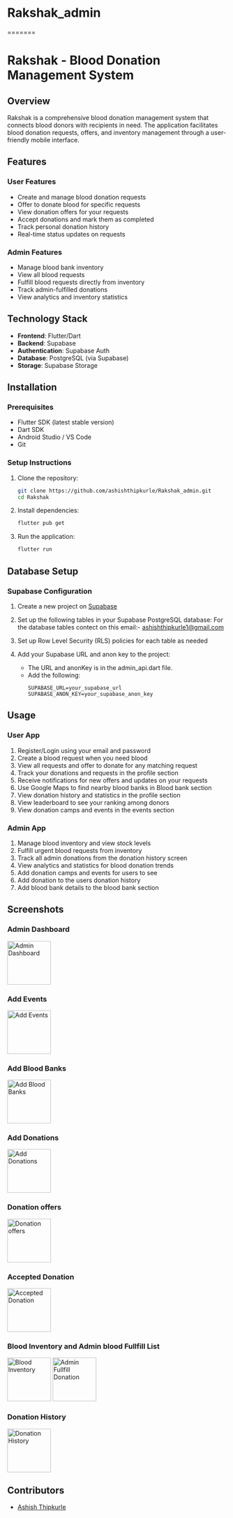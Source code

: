 
# Rakshak_admin
=======
# Rakshak - Blood Donation Management System

## Overview

Rakshak is a comprehensive blood donation management system that connects blood donors with recipients in need. The application facilitates blood donation requests, offers, and inventory management through a user-friendly mobile interface.

## Features

### User Features
- Create and manage blood donation requests
- Offer to donate blood for specific requests
- View donation offers for your requests
- Accept donations and mark them as completed
- Track personal donation history
- Real-time status updates on requests

### Admin Features
- Manage blood bank inventory
- View all blood requests
- Fulfill blood requests directly from inventory
- Track admin-fulfilled donations
- View analytics and inventory statistics

## Technology Stack

- **Frontend**: Flutter/Dart
- **Backend**: Supabase
- **Authentication**: Supabase Auth
- **Database**: PostgreSQL (via Supabase)
- **Storage**: Supabase Storage

## Installation

### Prerequisites
- Flutter SDK (latest stable version)
- Dart SDK
- Android Studio / VS Code
- Git

### Setup Instructions

1. Clone the repository:
   ```bash
   git clone https://github.com/ashishthipkurle/Rakshak_admin.git
   cd Rakshak
   ```

2. Install dependencies:
   ```bash
   flutter pub get
   ```

3. Run the application:
   ```bash
   flutter run
   ```

## Database Setup

### Supabase Configuration

1. Create a new project on [Supabase](https://supabase.com/)

2. Set up the following tables in your Supabase PostgreSQL database:
   For the database tables contect on this email:- ashishthipkurle1@gmail.com

3. Set up Row Level Security (RLS) policies for each table as needed

4. Add your Supabase URL and anon key to the project:
    - The URL and anonKey is in the admin_api.dart file.
    - Add the following:
      ```
      SUPABASE_URL=your_supabase_url
      SUPABASE_ANON_KEY=your_supabase_anon_key
      ```
      
## Usage

### User App
1. Register/Login using your email and password
2. Create a blood request when you need blood
3. View all requests and offer to donate for any matching request
4. Track your donations and requests in the profile section
5. Receive notifications for new offers and updates on your requests
6. Use Google Maps to find nearby blood banks in Blood bank section
7. View donation history and statistics in the profile section
8. View leaderboard to see your ranking among donors
9. View donation camps and events in the events section

### Admin App
1. Manage blood inventory and view stock levels
2. Fulfill urgent blood requests from inventory
3. Track all admin donations from the donation history screen
4. View analytics and statistics for blood donation trends
5. Add donation camps and events for users to see
6. Add donation to the users donation history
7. Add blood bank details to the blood bank section


## Screenshots

### Admin Dashboard
<img src="assets/screenshots/admin_dashboard.png" width="100" alt="Admin Dashboard">

### Add Events
<img src="assets/screenshots/add_events.jpg" width="100" alt="Add Events">

### Add Blood Banks
<img src="assets/screenshots/add_blood_bank.jpg" width="100" alt="Add Blood Banks">

### Add Donations
<img src="assets/screenshots/add_donation.jpg" width="100" alt="Add Donations">

### Donation offers
<img src="assets/screenshots/panding_donations.jpg" width="100" alt="Donation offers">

### Accepted Donation
<img src="assets/screenshots/accepted_donations.jpg" width="100" alt="Accepted Donation">

### Blood Inventory and Admin blood Fullfill List
<img src="assets/screenshots/blood_inventory.jpg" width="100" alt="Blood Inventory"> 
<img src="assets/screenshots/blood_admin_fullfillment.jpg" width="100" alt="Admin Fullfill Donation">

### Donation History
<img src="assets/screenshots/admin_donation_history.jpg" width="100" alt="Donation History">

## Contributors

- [Ashish Thipkurle](https://github.com/ashishthipkurle)


